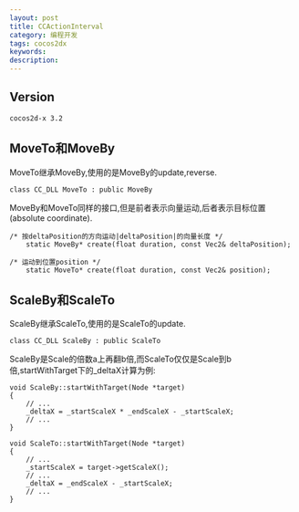 ```yaml
---
layout: post
title: CCActionInterval
category: 编程开发
tags: cocos2dx
keywords: 
description: 
---
```


## Version

```
cocos2d-x 3.2
```

## MoveTo和MoveBy

MoveTo继承MoveBy,使用的是MoveBy的update,reverse.

```
class CC_DLL MoveTo : public MoveBy
```

MoveBy和MoveTo同样的接口,但是前者表示向量运动,后者表示目标位置(absolute coordinate).

```
/* 按deltaPosition的方向运动|deltaPosition|的向量长度 */
    static MoveBy* create(float duration, const Vec2& deltaPosition);

/* 运动到位置position */
    static MoveTo* create(float duration, const Vec2& position);

```

## ScaleBy和ScaleTo

ScaleBy继承ScaleTo,使用的是ScaleTo的update.

```
class CC_DLL ScaleBy : public ScaleTo
```

ScaleBy是Scale的倍数a上再翻b倍,而ScaleTo仅仅是Scale到b倍,startWithTarget下的_deltaX计算为例:

```
void ScaleBy::startWithTarget(Node *target)
{
	// ...
    _deltaX = _startScaleX * _endScaleX - _startScaleX;
    // ...    
}

void ScaleTo::startWithTarget(Node *target)
{
	// ...
    _startScaleX = target->getScaleX();
    // ...
    _deltaX = _endScaleX - _startScaleX;
    // ...
}
```

